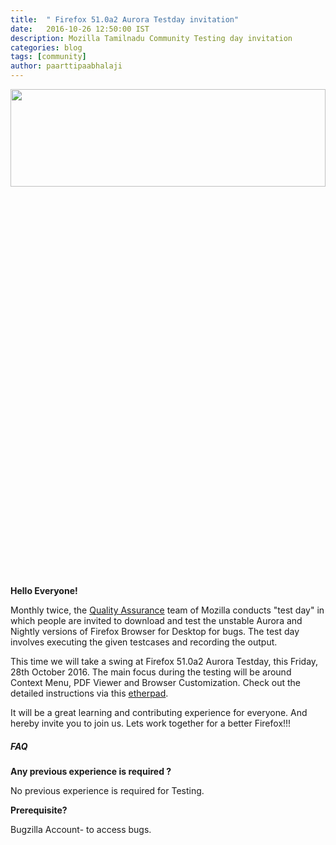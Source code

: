 ```yaml
---
title:  " Firefox 51.0a2 Aurora Testday invitation"
date:   2016-10-26 12:50:00 IST
description: Mozilla Tamilnadu Community Testing day invitation
categories: blog
tags: [community]
author: paarttipaabhalaji
---
```


<img height="20%" width="100%" src="https://pbs.twimg.com/media/ChI8q4UU8AAcw9t.jpg">

**Hello Everyone!**

 Monthly twice, the <a href="https://quality.mozilla.org/">Quality Assurance</a> team of Mozilla conducts "test day" in which people are invited to download and test the unstable Aurora and Nightly versions of Firefox Browser for Desktop for bugs. The test day involves executing the given testcases and recording the output. 

This time we will take a swing at Firefox 51.0a2 Aurora Testday, this Friday, 28th October 2016.  The main focus during the testing will be around Context Menu, PDF Viewer and Browser Customization. Check out the detailed instructions via this <a href="https://public.etherpad-mozilla.org/p/MozillaIndiaQA-testday-20160722">etherpad</a>.

It will be a great learning and contributing experience for everyone. And hereby invite you to join us. Lets work together for a better Firefox!!!


<h5>FAQ</h5>

**Any previous experience is required ?**

No previous experience is required for Testing.


**Prerequisite?**

Bugzilla Account- to access bugs.
